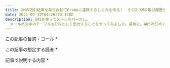 ```yaml
---
title: XMの取引結果を毎日自動でFreeeに連携するしくみを作る！　その2 XMの取引履歴をメールから取得する。
date: 2021-03-13T04:26:23.148Z
description: GASを使ってメールをパースし、
  メール本文中のテーブルをCSVとして出力することをやってみました。最後に、AWSのS3のバケットにCSVファイルを送るのもやってます。
---
```

この記事の目的・ゴール
* 

この記事の想定する読者
*

記事で説明する内容
* 
